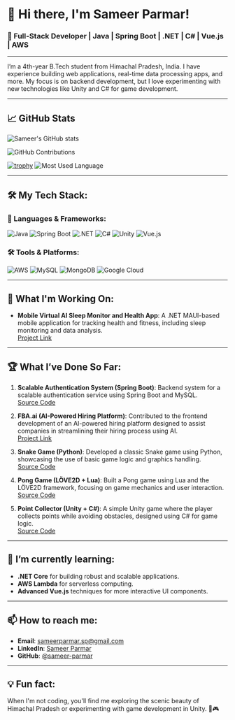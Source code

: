 # 👋 Hi there, I'm Sameer Parmar!

### 🚀 Full-Stack Developer | Java | Spring Boot | .NET | C# | Vue.js | AWS

---

I’m a 4th-year B.Tech student from Himachal Pradesh, India. I have experience building web applications, real-time data processing apps, and more. My focus is on backend development, but I love experimenting with new technologies like Unity and C# for game development.

---

## 📈 GitHub Stats

![Sameer's GitHub stats](https://github-readme-stats.vercel.app/api?username=sameer-parmar&show_icons=true&theme=merko&count_private=true&hide=stars)

![GitHub Contributions](https://github-readme-streak-stats.herokuapp.com/?user=sameer-parmar&theme=merko)

[![trophy](https://github-profile-trophy.vercel.app/?username=sameer-parmar&theme=dracula)](https://github.com/ryo-ma/github-profile-trophy)
![Most Used Language](https://github-readme-stats.vercel.app/api/top-langs/?username=sameer-parmar&layout=compact&theme=merko)

---

## 🛠️ My Tech Stack:

### 🔧 Languages & Frameworks:
![Java](https://img.shields.io/badge/Java-563D7C?style=for-the-badge&logo=java&logoColor=white)
![Spring Boot](https://img.shields.io/badge/Spring%20Boot-6DB33F?style=for-the-badge&logo=spring&logoColor=white)
![.NET](https://img.shields.io/badge/.NET-512BD4?style=for-the-badge&logo=dotnet&logoColor=white)
![C#](https://img.shields.io/badge/C%23-239120?style=for-the-badge&logo=c-sharp&logoColor=white)
![Unity](https://img.shields.io/badge/Unity-FF6F61?style=for-the-badge&logo=unity&logoColor=white)
![Vue.js](https://img.shields.io/badge/Vue.js-41B883?style=for-the-badge&logo=vue.js&logoColor=white)

### 🛠️ Tools & Platforms:
![AWS](https://img.shields.io/badge/Amazon_AWS-FF9900?style=for-the-badge&logo=amazon-aws&logoColor=white)
![MySQL](https://img.shields.io/badge/MySQL-00758F?style=for-the-badge&logo=mysql&logoColor=white)
![MongoDB](https://img.shields.io/badge/MongoDB-00ED64?style=for-the-badge&logo=mongodb&logoColor=white)
![Google Cloud](https://img.shields.io/badge/Google%20Cloud-4285F4?style=for-the-badge&logo=google-cloud&logoColor=white)


---

## 🚀 What I'm Working On:
- **Mobile Virtual AI Sleep Monitor and Health App**: A .NET MAUI-based mobile application for tracking health and fitness, including sleep monitoring and data analysis.  
  [Project Link](https://github.com/sameer-parmar/VirtualAiSleepMonitor)

---

## 🏆 What I’ve Done So Far:
1. **Scalable Authentication System (Spring Boot)**: Backend system for a scalable authentication service using Spring Boot and MySQL.  
   [Source Code](https://github.com/sameer-parmar/RegisterLogin)

2. **FBA.ai (AI-Powered Hiring Platform)**: Contributed to the frontend development of an AI-powered hiring platform designed to assist companies in streamlining their hiring process using AI.  
   [Project Link](http://fba.ai/)

3. **Snake Game (Python)**: Developed a classic Snake game using Python, showcasing the use of basic game logic and graphics handling.  
   [Source Code](https://github.com/sameer-parmar/snakeGame)

4. **Pong Game (LÖVE2D + Lua)**: Built a Pong game using Lua and the LÖVE2D framework, focusing on game mechanics and user interaction.  
   [Source Code](#)

5. **Point Collector (Unity + C#)**: A simple Unity game where the player collects points while avoiding obstacles, designed using C# for game logic.  
   [Source Code](https://github.com/sameer-parmar/PointCollectorGame)

---

## 🌱 I’m currently learning:
- **.NET Core** for building robust and scalable applications.
- **AWS Lambda** for serverless computing.
- **Advanced Vue.js** techniques for more interactive UI components.

---

## 📫 How to reach me:
- **Email**: sameerparmar.sp@gmail.com
- **LinkedIn**: [Sameer Parmar](https://www.linkedin.com/in/sameerparmarr/)
- **GitHub**: [@sameer-parmar](https://github.com/sameer-parmar)

---

## 💡 Fun fact:
When I'm not coding, you'll find me exploring the scenic beauty of Himachal Pradesh or experimenting with game development in Unity. 🌄🎮
